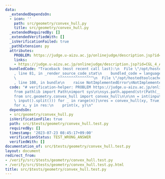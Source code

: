 ```yaml
---
data:
  _extendedDependsOn:
  - icon: ''
    path: src/geometry/convex_hull.py
    title: src/geometry/convex_hull.py
  _extendedRequiredBy: []
  _extendedVerifiedWith: []
  _isVerificationFailed: true
  _pathExtension: py
  attributes:
    PROBLEM: https://judge.u-aizu.ac.jp/onlinejudge/description.jsp?id=CGL_4_A&lang=ja
    links:
    - https://judge.u-aizu.ac.jp/onlinejudge/description.jsp?id=CGL_4_A&lang=ja
  bundledCode: "Traceback (most recent call last):\n  File \"/opt/hostedtoolcache/Python/3.11.4/x64/lib/python3.11/site-packages/onlinejudge_verify/documentation/build.py\"\
    , line 81, in _render_source_code_stat\n    bundled_code = language.bundle(\n\
    \                   ^^^^^^^^^^^^^^^^\n  File \"/opt/hostedtoolcache/Python/3.11.4/x64/lib/python3.11/site-packages/onlinejudge_verify/languages/python.py\"\
    , line 108, in bundle\n    raise NotImplementedError\nNotImplementedError\n"
  code: "# verification-helper: PROBLEM https://judge.u-aizu.ac.jp/onlinejudge/description.jsp?id=CGL_4_A&lang=ja\n\
    from pathlib import Path\nimport sys\n\nsys.path.append(str(Path(__file__).resolve().parent.parent.parent.parent))\n\
    from src.geometry.convex_hull import convex_hull\n\n\nn = int(input())\nxy = [list(map(int,\
    \ input().split())) for _ in range(n)]\nres = convex_hull(xy, True)\nprint(len(res))\n\
    for x, y in res:\n    print(x, y)\n"
  dependsOn:
  - src/geometry/convex_hull.py
  isVerificationFile: true
  path: src/$tests/geometry/convex_hull.test.py
  requiredBy: []
  timestamp: '2023-07-23 08:45:17+09:00'
  verificationStatus: TEST_WRONG_ANSWER
  verifiedWith: []
documentation_of: src/$tests/geometry/convex_hull.test.py
layout: document
redirect_from:
- /verify/src/$tests/geometry/convex_hull.test.py
- /verify/src/$tests/geometry/convex_hull.test.py.html
title: src/$tests/geometry/convex_hull.test.py
---
```

